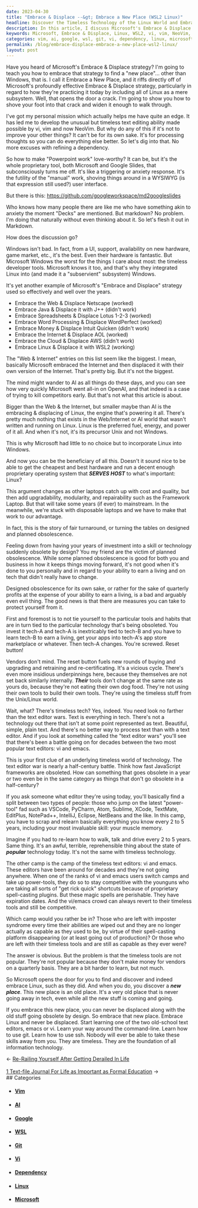 ```yaml
---
date: 2023-04-30
title: "Embrace & Displace --&gt; Embrace a New Place (WSL2 Linux)"
headline: Discover the Timeless Technology of the Linux World and Embrace a New Place!
description: In this article, I discuss Microsoft's Embrace & Displace strategy and how it relates to Linux. I explore how this strategy can be used to benefit you, by embracing Linux and its timeless tools, and avoiding the pitfalls of planned obsolescence. Learn how to use vi, vim, NeoVim, the command-line, git, and ssh to stay competitive and never be displaced.
keywords: Microsoft, Embrace & Displace, Linux, WSL2, vi, vim, NeoVim, Powerpoint, Google Slides, Decks, Markdown, Web, Internet, AI, OpenAI, UI, Support, Availability, Game Market, Hardware, Word Processing, WordPerfect, Money, Intuit Quicken, Cloud, AWS, Unix, Subsystem, Text Editing, Dependency, Love-worthy, WYSIWYG, GitHub, Anxiety, Manual Work
categories: vim, ai, google, wsl, git, vi, dependency, linux, microsoft
permalink: /blog/embrace-displace-embrace-a-new-place-wsl2-linux/
layout: post
---
```



Have you heard of Microsoft's Embrace & Displace strategy? I'm going to teach
you how to embrace that strategy to find a "new place"... other than Windows,
that is. I call it Embrace a New Place, and it riffs directly off of
Microsoft's profoundly effective Embrace & Displace strategy, particularly in
regard to how they're practicing it today by including all of Linux as a mere
subsystem. Well, that opens the door a crack. I'm going to show you how to
shove your foot into that crack and widen it enough to walk through.

I've got my personal mission which actually helps me have quite an edge. It has
led me to develop the unusual but timeless text editing ability made possible
by vi, vim and now NeoVim. But why do any of this if it's not to improve your
other things? It can't be for its own sake. It's for processing thoughts so
you can do everything else better. So let's dig into that. No more excuses with
refining a dependency.

So how to make "Powerpoint work" love-worthy? It can be, but it's the whole
proprietary tool, both Microsoft and Google Slides, that subconsciously turns
me off. It's like a triggering or anxiety response. It's the futility of the
"manual" work, shoving things around in a WYSIWYG (is that expression still
used?) user interface.

But there is this: https://github.com/googleworkspace/md2googleslides

Who knows how many people there are like me who have something akin to anxiety
the moment "Decks" are mentioned. But markdown? No problem. I'm doing that
naturally without even thinking about it. So let's flesh it out in Markdown.

How does the discussion go?

Windows isn't bad. In fact, from a UI, support, availability on new hardware,
game market, etc., it's the best. Even their hardware is fantastic. But
Microsoft Windows the worst for the things I care about most: the timeless
developer tools. Microsoft knows it too, and that's why they integrated Linux
into (and made it a "subservient" subsystem) Windows. 

It's yet another example of Microsoft's "Embrace and Displace" strategy used so
effectively and well over the years.

- Embrace the Web & Displace Netscape (worked)
- Embrace Java & Displace it with J++ (didn't work)
- Embrace Spreadsheets & Displace Lotus 1-2-3 (worked)
- Embrace Word Processing & Displace WordPerfect (worked)
- Embrace Money & Displace Intuit Quicken (didn't work)
- Embrace the Internet & Displace AOL (worked)
- Embrace the Cloud & Displace AWS (didn't work)
- Embrace Linux & Displace it with WSL2 (working)

The "Web & Internet" entries on this list seem like the biggest. I mean,
basically Microsoft embraced the Internet and then displaced it with their own
version of the Internet. That's pretty big. But it's not the biggest.

The mind might wander to AI as all things do these days, and you can see how
very quickly Microsoft went all-in on OpenAI, and that indeed is a case of
trying to kill competitors early. But that's not what this article is about.

Bigger than the Web & the Internet, but smaller maybe than AI is the embracing
& displacing of Linux, the engine that's powering it all. There's pretty much
nothing that exists in the Web/Internet or AI world that wasn't written and
running on Linux. Linux is the preferred fuel, energy, and power of it all. And
when it's not, it's its precursor Unix and not Windows.

This is why Microsoft had little to no choice but to incorporate Linux into
Windows. 

And now you can be the beneficiary of all this. Doesn't it sound nice to be
able to get the cheapest and best hardware and run a decent enough proprietary
operating system that ***SERVES HOST*** to what's important: Linux?

This argument changes as other laptops catch up with cost and quality, but then
add upgradability, modularity, and repairability such as the Framework Laptop.
But that will take some years (if ever) to mainstream. In the meanwhile, we're
stuck with disposable laptops and we have to make that work to our advantage.

In fact, this is the story of fair turnaround, or turning the tables on
designed and planned obsolescence. 

Feeling down from having your years of investment into a skill or technology
suddenly obsolete by design? You my friend are the victim of planned
obsolescence. While some planned obsolescence is good for both you and business
in how it keeps things moving forward, it's not good when it's done to you
personally and in regard to your ability to earn a living and on tech that
didn't really have to change.

Designed obsolescence for its own sake, or rather for the sake of quarterly
profits at the expense of your ability to earn a living, is a bad and arguably
even evil thing. The good news is that there are measures you can take to
protect yourself from it.

First and foremost is to not tie yourself to the particular tools and habits
that are in turn tied to the particular technology that's being obsoleted. You
invest it tech-A and tech-A is inextricably tied to tech-B and you have to
learn tech-B to earn a living, get your apps into tech-A's app store
marketplace or whatever. Then tech-A changes. You're screwed. Reset button!

Vendors don't mind. The reset button fuels new rounds of buying and upgrading
and retraining and re-certificating. It's a vicious cycle. There's even more
insidious underpinnings here, because they themselves are not set back
similarly internally. ***Their*** tools don't change at the same rate as yours
do, because they're not eating their own dog food. They're not using their own
tools to build their own tools. They're using the timeless stuff from the
Unix/Linux world.

Wait, what? There's timeless tech? Yes, indeed. You need look no farther than
the text editor wars. Text is everything in tech. There's not a technology out
there that isn't at some point represented as text. Beautiful, simple, plain
text. And there's no better way to process text than with a text editor. And if
you look at something called the "text editor wars" you'll see that there's
been a battle going on for decades between the two most popular text editors:
vi and emacs.

This is your first clue of an underlying timeless world of technology. The text
editor war is nearly a half-century battle. Think how fast JavaScript
frameworks are obsoleted. How can something that goes obsolete in a year or two
even be in the same category as things that don't go obsolete in a half-century?

If you ask someone what editor they're using today, you'll basically find a
split between two types of people: those who jump on the latest "power-tool"
fad such as VSCode, PyCharm, Atom, Sublime, XCode, TextMate, EditPlus,
NotePad++, IntelliJ, Eclipse, NetBeans and the like. In this camp, you have to
scrap and relearn basically everything you know every 2 to 5 years, including
your most invaluable skill: your muscle memory.

Imagine if you had to re-learn how to walk, talk and drive every 2 to 5 years.
Same thing. It's an awful, terrible, reprehensible thing about the state of
***popular*** technology today. It's not the same with timeless technology.

The other camp is the camp of the timeless text editors: vi and emacs. These
editors have been around for decades and they're not going anywhere. When one
of the ranks of vi and emacs users switch camps and take up power-tools, they
do so to stay competitive with the younguns who are taking all sorts of "get
rick quick" shortcuts because of proprietary spell-casting plugins. But these
magic spells are perishable. They have expiration dates. And the vi/emacs crowd
can always revert to their timeless tools and still be competitive.

Which camp would you rather be in? Those who are left with imposter syndrome
every time their abilities are wiped out and they are no longer actually as
capable as they used to be, by virtue of their spell-casting platform
disappearing (or at least going out of production)? Or those who are left with
their timeless tools and are still as capable as they ever were?

The answer is obvious. But the problem is that the timeless tools are not
popular. They're not popular because they don't make money for vendors on a
quarterly basis. They are a bit harder to learn, but not much. 

So Microsoft opens the door for you to find and discover and indeed embrace
Linux, such as they did. And when you do, you discover a ***new place***. This
new place is an old place. It's a very old place that is never going away in
tech, even while all the new stuff is coming and going.

If you embrace this new place, you can never be displaced along with the old
stuff going obsolete by design. So embrace that new place. Embrace Linux and
never be displaced. Start learning one of the two old-school text editors,
emacs or vi. Learn your way around the command-line. Learn how to use git.
Learn how to use ssh. Nobody will ever be able to take these skills away from
you. They are timeless. They are the foundation of all information technology. 











<div class="arrow-links"><div class="post-nav-prev"><span class="arrow">&larr;&nbsp;</span><a href="/blog/re-railing-yourself-after-getting-derailed-in-life/">Re-Railing Yourself After Getting Derailed In Life</a></div> &nbsp; <div class="post-nav-next"><a href="/blog/1-text-file-journal-for-life-as-important-as-formal-education/">1 Text-file Journal For Life as Important as Formal Education</a><span class="arrow">&nbsp;&rarr;</span></div></div>
## Categories

<ul>
<li><h4><a href='/vim/'>Vim</a></h4></li>
<li><h4><a href='/ai/'>AI</a></h4></li>
<li><h4><a href='/google/'>Google</a></h4></li>
<li><h4><a href='/wsl/'>WSL</a></h4></li>
<li><h4><a href='/git/'>Git</a></h4></li>
<li><h4><a href='/vi/'>Vi</a></h4></li>
<li><h4><a href='/dependency/'>Dependency</a></h4></li>
<li><h4><a href='/linux/'>Linux</a></h4></li>
<li><h4><a href='/microsoft/'>Microsoft</a></h4></li></ul>